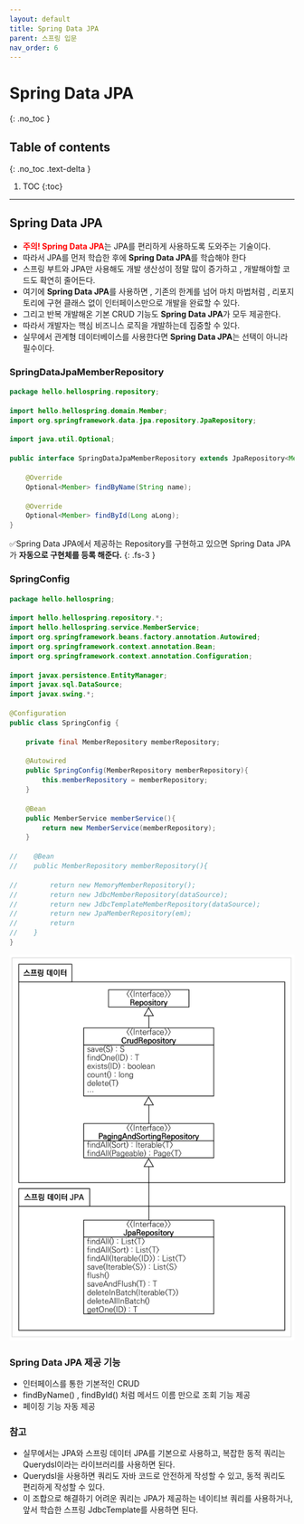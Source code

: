 ```yaml
---
layout: default
title: Spring Data JPA
parent: 스프링 입문
nav_order: 6
---
```


# Spring Data JPA
{: .no_toc }

## Table of contents
{: .no_toc .text-delta }

1. TOC
{:toc}

---
## **Spring Data JPA**
- <span style="color:red; font-weight:bold">주의! Spring Data JPA</span>는 JPA를 편리하게 사용하도록 도와주는 기술이다.
- 따라서 JPA를 먼저 학습한 후에 **Spring Data JPA**를 학습해야 한다
-   스프링 부트와 JPA만 사용해도 개발 생산성이 정말 많이 증가하고 , 개발해야할 코드도 확연히 줄어든다.
-   여기에 **Spring Data JPA**를 사용하면 , 기존의 한계를 넘어 마치 마법처럼 , 리포지토리에 구현 클래스 없이 인터페이스만으로 개발을 완료할 수 있다.
-   그리고 반복 개발해온 기본 CRUD 기능도 **Spring Data JPA**가 모두 제공한다.
-   따라서 개발자는 핵심 비즈니스 로직을 개발하는데 집중할 수 있다.
-   실무에서 관계형 데이터베이스를 사용한다면 **Spring Data JPA**는 선택이 아니라 필수이다.

### **SpringDataJpaMemberRepository**
```java
package hello.hellospring.repository;

import hello.hellospring.domain.Member;
import org.springframework.data.jpa.repository.JpaRepository;

import java.util.Optional;

public interface SpringDataJpaMemberRepository extends JpaRepository<Member, Long> , MemberRepository{

    @Override
    Optional<Member> findByName(String name);

    @Override
    Optional<Member> findById(Long aLong);
}

```
✅Spring Data JPA에서 제공하는 Repository를 구현하고 있으면 Spring Data JPA가 **자동으로 구현체를 등록 해준다.**
{: .fs-3 }


### **SpringConfig**
```java
package hello.hellospring;

import hello.hellospring.repository.*;
import hello.hellospring.service.MemberService;
import org.springframework.beans.factory.annotation.Autowired;
import org.springframework.context.annotation.Bean;
import org.springframework.context.annotation.Configuration;

import javax.persistence.EntityManager;
import javax.sql.DataSource;
import javax.swing.*;

@Configuration
public class SpringConfig {

    private final MemberRepository memberRepository;

    @Autowired
    public SpringConfig(MemberRepository memberRepository){
        this.memberRepository = memberRepository;
    }

    @Bean
    public MemberService memberService(){
        return new MemberService(memberRepository);
    }

//    @Bean
//    public MemberRepository memberRepository(){

//        return new MemoryMemberRepository();
//        return new JdbcMemberRepository(dataSource);
//        return new JdbcTemplateMemberRepository(dataSource);
//        return new JpaMemberRepository(em);
//        return
//    }
}
```
![](../../assets/images/spring-introduction/SpringDataJPA/1.png)

### **Spring Data JPA 제공 기능**
- 인터페이스를 통한 기본적인 CRUD
- findByName() , findById() 처럼 메서드 이름 만으로 조회 기능 제공
- 페이징 기능 자동 제공

### **참고**
- 실무에서는 JPA와 스프링 데이터 JPA를 기본으로 사용하고, 복잡한 동적 쿼리는 Querydsl이라는 라이브러리를 사용하면 된다.
- Querydsl을 사용하면 쿼리도 자바 코드로 안전하게 작성할 수 있고, 동적 쿼리도 편리하게 작성할 수 있다.
- 이 조합으로 해결하기 어려운 쿼리는 JPA가 제공하는 네이티브 쿼리를 사용하거나, 앞서 학습한 스프링 JdbcTemplate를 사용하면 된다.
